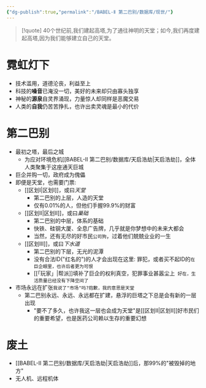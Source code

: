 ```yaml
---
{"dg-publish":true,"permalink":"/BABEL-Ⅱ 第二巴别/数据库/现世/"}
---
```


>[!quote] 
>40个世纪前,我们建起高塔,为了通往神明的天堂；如今,我们再度建起高塔,因为我们能够建立自己的天堂。
# 霓虹灯下
- 技术滥用，道德沦丧，利益至上
- 科技的**噪音**已淹没一切，美好的未来却只由寡头独享
- 神秘的**源泉**自灵界涌现，力量惊人却同样是恶魔交易
- 人类的**自我**仍苦苦挣扎，也许出卖灵魂是最小的代价

# 第二巴别
- 最初之塔，最后之城
	- 为应对环境危机[[BABEL-Ⅱ 第二巴别/数据库/天启浩劫\|天启浩劫]]，全体人类聚集于这座通天巨城
- 巨企并购一切，政府成为傀儡
- 即便是天堂，也需要门票:
	- [[区划Ⅰ\|区划Ⅰ]]，或曰*天堂* 
		- 第二巴别的上层，人造的天堂
		- 仅有0.01%的人，但他们手握99.9%的财富
	- [[区划Ⅱ\|区划Ⅱ]]，或曰*巢础* 
		- 第二巴别的中层，体系的基础
		- 快铁、硅钢大厦、全息广告牌，几乎就是你梦想中的未来大都会
		- 当然，还有无尽的好市民```公司狗```，过着他们兢兢业业的一生
	- [[区划Ⅲ]]，或曰*下水道*
		- 第二巴别的下层，无光的泥潭
		- 没有合法ID("红名的")的人才会出现在这里: 罪犯，或者买不起ID的```在巨企眼里，也许后者更为可恨```
		- [[「玩家」|帮派]]填补了巨企的权利真空，犯罪事业甚嚣尘上``` 好在，生活质量已经没有下降空间了```
- 市场永远在扩张```我说了"市场"吗?抱歉，我的意思是天堂```
	- 第二巴别永远、永远、永远都在扩建，悬浮的巨塔之下总是会有新的一层出现
		- "要不了多久，也许我这一层也会成为天堂"是[[区划Ⅱ\|区划Ⅱ]]好市民们的重要希望，也是医药公司赖以生存的重要幻想
# 废土
- [[BABEL-Ⅱ 第二巴别/数据库/天启浩劫\|天启浩劫]]后，那99%的"被毁掉的地方"
- 无人机、远程机体